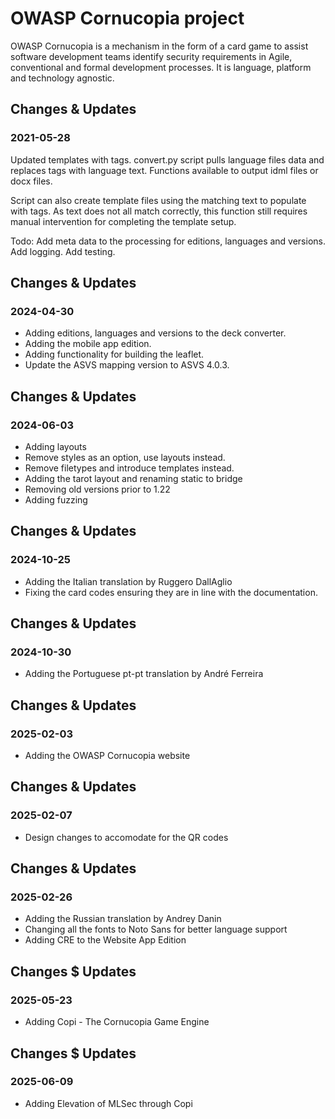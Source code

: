 # OWASP Cornucopia project
OWASP Cornucopia is a mechanism in the form of a card game to assist software development teams 
identify security requirements in Agile, conventional and formal development processes. 
It is language, platform and technology agnostic.

## Changes & Updates
### 2021-05-28
Updated templates with tags.
convert.py script pulls language files data and replaces tags with language text.
Functions available to output idml files or docx files.

Script can also create template files using the matching text to populate with tags. 
As text does not all match correctly, this function still requires manual intervention for completing the template setup.

Todo: 
Add meta data to the processing for editions, languages and versions.
Add logging.
Add testing.

## Changes & Updates
### 2024-04-30

- Adding editions, languages and versions to the deck converter.
- Adding the mobile app edition.
- Adding functionality for building the leaflet.
- Update the ASVS mapping version to ASVS 4.0.3.

## Changes & Updates
### 2024-06-03

- Adding layouts
- Remove styles as an option, use layouts instead.
- Remove filetypes and introduce templates instead.
- Adding the tarot layout and renaming static to bridge
- Removing old versions prior to 1.22
- Adding fuzzing

## Changes & Updates
### 2024-10-25

 - Adding the Italian translation by Ruggero DallAglio
 - Fixing the card codes ensuring they are in line with the documentation.

## Changes & Updates
### 2024-10-30
 - Adding the Portuguese pt-pt translation by André Ferreira

## Changes & Updates
### 2025-02-03
 - Adding the OWASP Cornucopia website

## Changes & Updates
### 2025-02-07
 - Design changes to accomodate for the QR codes

## Changes & Updates
### 2025-02-26
 - Adding the Russian translation by Andrey Danin
 - Changing all the fonts to Noto Sans for better language support
 - Adding CRE to the Website App Edition

## Changes $ Updates
### 2025-05-23

 - Adding Copi - The Cornucopia Game Engine

## Changes $ Updates
### 2025-06-09

 - Adding Elevation of MLSec through Copi